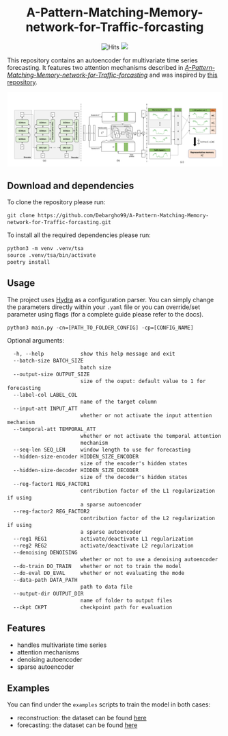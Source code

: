 <h1 align="center">A-Pattern-Matching-Memory-network-for-Traffic-forcasting</h1>

<p align="center">
    <img src="https://hitcounter.pythonanywhere.com/count/tag.svg?url=https%3A%2F%2Fgithub.com%2FJulesBelveze%2Ftime-series-autoencoder" alt="Hits">
  <img src="https://img.shields.io/badge/Made%20with-Python-1f425f.svg">
</p>

This repository contains an autoencoder for multivariate time series forecasting.
It features two attention mechanisms described
in *[A-Pattern-Matching-Memory-network-for-Traffic-forcasting](https://openreview.net/pdf?id=wwDg3bbYBIq)*
and was inspired by [this repository](https://github.com/HyunWookL/PM-MemNet).

![Autoencoder architecture](model_arc.png)

## Download and dependencies

To clone the repository please run:

```
git clone https://github.com/Debargho99/A-Pattern-Matching-Memory-network-for-Traffic-forcasting.git
```

To install all the required dependencies please run:

```
python3 -m venv .venv/tsa
source .venv/tsa/bin/activate
poetry install
```

## Usage

The project uses [Hydra](https://hydra.cc/docs/intro/) as a configuration parser. You can simply change the parameters
directly within your `.yaml` file or you can override/set parameter using flags (for a complete guide please refer to
the docs).

```
python3 main.py -cn=[PATH_TO_FOLDER_CONFIG] -cp=[CONFIG_NAME]
```

Optional arguments:

```  
  -h, --help            show this help message and exit
  --batch-size BATCH_SIZE
                        batch size
  --output-size OUTPUT_SIZE
                        size of the ouput: default value to 1 for forecasting
  --label-col LABEL_COL
                        name of the target column
  --input-att INPUT_ATT
                        whether or not activate the input attention mechanism
  --temporal-att TEMPORAL_ATT
                        whether or not activate the temporal attention
                        mechanism
  --seq-len SEQ_LEN     window length to use for forecasting
  --hidden-size-encoder HIDDEN_SIZE_ENCODER
                        size of the encoder's hidden states
  --hidden-size-decoder HIDDEN_SIZE_DECODER
                        size of the decoder's hidden states
  --reg-factor1 REG_FACTOR1
                        contribution factor of the L1 regularization if using
                        a sparse autoencoder
  --reg-factor2 REG_FACTOR2
                        contribution factor of the L2 regularization if using
                        a sparse autoencoder
  --reg1 REG1           activate/deactivate L1 regularization
  --reg2 REG2           activate/deactivate L2 regularization
  --denoising DENOISING
                        whether or not to use a denoising autoencoder
  --do-train DO_TRAIN   whether or not to train the model
  --do-eval DO_EVAL     whether or not evaluating the mode
  --data-path DATA_PATH
                        path to data file
  --output-dir OUTPUT_DIR
                        name of folder to output files
  --ckpt CKPT           checkpoint path for evaluation 
  ```

## Features

* handles multivariate time series
* attention mechanisms
* denoising autoencoder
* sparse autoencoder

## Examples

You can find under the `examples` scripts to train the model in both cases:

* reconstruction: the dataset can be found [here](https://gist.github.com/JulesBelveze/99ecdbea62f81ce647b131e7badbb24a)
* forecasting: the dataset can be found [here](https://gist.github.com/JulesBelveze/e9997b9b0b68101029b461baf698bd72)
 
  
